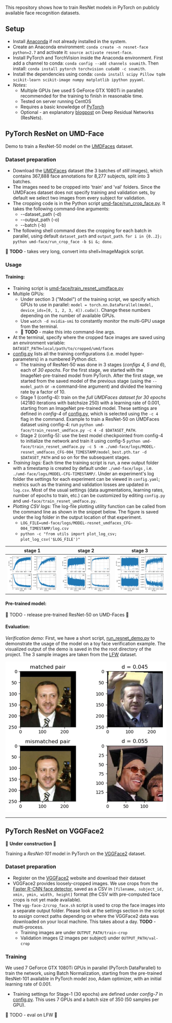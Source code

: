 
This repository shows how to train ResNet models in PyTorch on publicly available face recognition datasets.

## Setup

* Install [Anaconda](https://conda.io/docs/user-guide/install/linux.html) if not already installed in the system.
* Create an Anaconda environment: `conda create -n resnet-face python=2.7` and activate it: `source activate resnet-face`.
* Install PyTorch and TorchVision inside the Anaconda environment. First add a channel to conda: `conda config --add channels soumith`. Then install: `conda install pytorch torchvision cuda80 -c soumith`.
* Install the dependencies using conda: `conda install scipy Pillow tqdm scikit-learn scikit-image numpy matplotlib ipython pyyaml`.
* *Notes*:
    * Multiple GPUs (we used 5 GeForce GTX 1080Ti in parallel) recommended for the training to finish in reasonable time.
    * Tested on server running CentOS
    * Requires a basic knowledge of [PyTorch](http://pytorch.org/tutorials/beginner/deep_learning_60min_blitz.html) 
    * Optional - an explanatory [blogpost](https://blog.waya.ai/deep-residual-learning-9610bb62c355) on Deep Residual Networks (ResNets).


## PyTorch ResNet on UMD-Face

Demo to train a ResNet-50 model on the [UMDFaces](http://www.umdfaces.io/) dataset.

### Dataset preparation

* Download the [UMDFaces](http://www.umdfaces.io/) dataset (the 3 batches of _still_ images), which contains 367,888 face annotations for 8,277 subjects, split into 3 batches.
* The images need to be cropped into 'train' and 'val' folders. Since the UMDFaces dataset does not specify training and validation sets, by default we select two images from every subject for validation. 
* The cropping code is in the Python script [umd-face/run_crop_face.py](./umd-face/run_crop_face.py). It takes the following command-line arguments:
    * --dataset_path (-d)
    * --output_path (-o)
    * --batch (-b) 
* The following shell command does the cropping for each batch in parallel, using default `dataset_path` and `output_path`.
`for i in {0..2}; python umd-face/run_crop_face -b $i &; done`.

:small_red_triangle: **TODO** - takes very long, convert into shell+ImageMagick script.


### Usage

#### Training:  
* Training script is [umd-face/train_resnet_umdface.py](./umd-face/train_resnet_umdface.py)
* Multiple GPUs: 
    * Under section 3 ("Model") of the training script, we specify which GPUs to use in parallel: `model = torch.nn.DataParallel(model, device_ids=[0, 1, 2, 3, 4]).cuda()`. Change these numbers depending on the number of available GPUs. 
    * Use `watch -d nvidia-smi` to constantly monitor the multi-GPU usage from the terminal. 
    * :small_red_triangle: **TODO** - make this into command-line args.
* At the terminal, specify where the cropped face images are saved using an environment variable: `DATASET_PATH=local/path/to/cropped/umd/faces`
* [config.py](./config.py) lists all the training configurations (i.e. model hyper-parameters) in a numbered Python dict.
    * The training of ResNet-50 was done in 3 stages (*configs 4, 5 and 6*), each of *30 epochs*. For the first stage, we started with the ImageNet-pre-trained model from PyTorch. After the first stage, we started from the saved model of the previous stage (using the `--model_path` or `-m` command-line argument) and divided the learning rate by a factor of 10.
    * Stage 1 (config-4): train on  the *full UMDFaces dataset for 30 epochs* (42180 iterations with batchsize 250) with a learning rate of 0.001, starting from an ImageNet pre-trained model. These settings are defined in *config-4* of [config.py](./config.py), which is selected using the `-c 4` flag in the command. Example to train a ResNet-50 on UMDFaces dataset using config-4: run `python umd-face/train_resnet_umdface.py -c 4 -d $DATASET_PATH`.
    * Stage 2 (config-5): use the best model checkpointed from config-4 to initialize the network and train it using config-5 `python umd-face/train_resnet_umdface.py -c 5 -m ./umd-face/logs/MODEL-resnet_umdfaces_CFG-004_TIMESTAMP/model_best.pth.tar -d $DATASET_PATH` and so on for the subsequent stages.
* *Training logs:* Each time the training script is run, a new output folder with a timestamp is created by default under `./umd-face/logs` , i.e.  `./umd-face/logs/MODEL-CFG-TIMESTAMP/`. Under an experiment's log folder the settings for each experiment can be viewed in `config.yaml`; metrics such as the training and validation losses are updated in `log.csv`. 
Most of the usual settings (data augmentations, learning rates, number of epochs to train, etc.) can be customized by editing `config.py` and `umd-face/train_resnet_umdface.py`.
* *Plotting CSV logs:* The log-file plotting utility function can be called from the command line as shown in the snippet below. The figure is saved under the log folder in the output location of that experiment.
    * `LOG_FILE=umd-face/logs/MODEL-resnet_umdfaces_CFG-004_TIMESTAMP/log.csv`
    * `python -c "from utils import plot_log_csv; plot_log_csv('$LOG_FILE')"`

stage 1 |   stage 2  | stage 3  
:------:|:----------:|:--------:
![](samples/stage1_log_plots.png)|  ![](samples/stage2_log_plots.png) | ![](samples/stage3_log_plots.png) 


#### Pre-trained model: 

:red_circle: TODO - release pre-trained ResNet-50 on UMD-Faces :construction:


#### Evaluation: 

*Verification demo:* First, we have a short script, [run_resnet_demo.py](./run_resnet_demo.py) to demonstrate the usage of the model on a toy face verification example. The visualized output of the demo is saved in the the root directory of the project. The 3 sample images are taken from the [LFW](http://vis-www.cs.umass.edu/lfw/) dataset.

![](samples/demo_verif.png)


---


## PyTorch ResNet on VGGFace2

:construction: **Under construction** :construction:

Training a *ResNet-101* model in PyTorch on the [VGGFace2](https://www.robots.ox.ac.uk/~vgg/data/vgg_face2/) dataset.


### Dataset preparation

* Register on the [VGGFace2](https://www.robots.ox.ac.uk/~vgg/data/vgg_face2/) website and download their dataset
* VGGFace2 provides loosely-cropped images. We use crops from the [Faster R-CNN face detector](https://github.com/playerkk/face-py-faster-rcnn), saved as a CSV in `[filename, subject_id, xmin, ymin, width, height]` format (the CSV with pre-computed face crops is not yet made available).  
* The `vgg-face-2/crop_face.sh` script is used to crop the face images into a separate output folder. Please look at the settings section in the script to assign correct paths depending on where the VGGFace2 data was downloaded on your local machine. This takes about a day. **TODO** - multi-process.
    * Training images are under `OUTPUT_PATH/train-crop`
    * Validation images (2 images per subject) under `OUTPUT_PATH/val-crop`

### Training

We used 7 GeForce GTX 1080Ti GPUs in parallel (PyTorch DataParallel) to train the network, using Batch Normalization, starting from the pre-trained ResNet-101 available in PyTorch model zoo, Adam optimizer, with an initial learning rate of 0.001.
* Training settings for Stage-1 (30 epochs) are defined under *config-7* in [config.py](./config.py). This uses 7 GPUs and a batch size of 350 (50 samples per GPU).

:red_circle: TODO - eval on LFW :construction:



